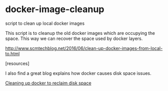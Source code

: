 # docker-image-cleanup
script to clean up local docker images

This script is to cleanup the old docker images which are occupying the space.
This way we can recover the space used by docker layers.


http://www.scmtechblog.net/2016/06/clean-up-docker-images-from-local-to.html

[resources]

I also find a great blog explains how docker causes disk space issues.

[Cleaning up docker to reclaim disk space](https://lebkowski.name/docker-volumes/)
